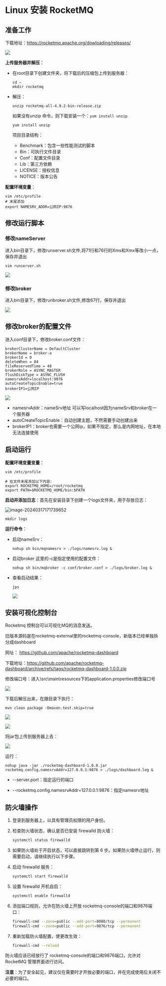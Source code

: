 # Linux 安装 RocketMQ

## 准备工作

下载地址：https://rocketmq.apache.org/dowloading/releases/ 

![](https://cdn.jsdelivr.net/gh/letengzz/tc2/img202403171602475.png)

**上传服务器并解压**：

- 在root目录下创建文件夹，将下载后的压缩包上传到服务器：

  ```shell
  cd ~
  mkdir rocketmq
  ```

- 解压：

  ```shell
  unzip rocketmq-all-4.9.2-bin-release.zip
  ```

  如果没有unzip 命令，则下载安装一个：`yum install unzip`

  ```shell
  yum install unzip
  ```

  项目目录结构：

  - Benchmark：包含一些性能测试的脚本
  - Bin：可执行文件目录
  - Conf：配置文件目录
  - Lib：第三方依赖
  - LICENSE：授权信息
  - NOTICE：版本公告

**配置环境变量**：

```shell
vim /etc/profile
# 末尾添加
export NAMESRV_ADDR=公网IP:9876
```

## 修改运行脚本

### 修改nameServer

进入bin目录下，修改runserver.sh文件,将71行和76行的Xms和Xmx等改小一点，保存并退出

```shell
vim runserver.sh
```

![](https://cdn.jsdelivr.net/gh/letengzz/tc2/img202403171618106.png)

### 修改broker

进入bin目录下，修改runbroker.sh文件,修改67行，保存并退出

![](https://cdn.jsdelivr.net/gh/letengzz/tc2/img202403171618859.png)

## 修改broker的配置文件

进入conf目录下，修改broker.conf文件：

```shell
brokerClusterName = DefaultCluster
brokerName = broker-a
brokerId = 0
deleteWhen = 04
fileReservedTime = 48
brokerRole = ASYNC_MASTER
flushDiskType = ASYNC_FLUSH
namesrvAddr=localhost:9876
autoCreateTopicEnable=true
brokerIP1=公网IP 
```

![](https://cdn.jsdelivr.net/gh/letengzz/tc2/img202403171618462.png)

- namesrvAddr：nameSrv地址 可以写localhost因为nameSrv和broker在一个服务器
- autoCreateTopicEnable：自动创建主题，不然需要手动创建出来
- brokerIP1：broker也需要一个公网ip，如果不指定，那么是内网地址，在本地无法连接使用

## 启动运行

**配置环境变量变量**：

```shell
vim /etc/profile

# 在文件末尾添加以下内容:
export ROCKETMQ_HOME=/root/rocketmq
export PATH=$ROCKETMQ_HOME/bin:$PATH
```

**启动并添加日志**：首先在安装目录下创建一个logs文件夹，用于存放日志：

![image-20240317171739652](https://cdn.jsdelivr.net/gh/letengzz/tc2/img202403171717295.png)

```shell
mkdir logs
```

**运行命令**：

- 启动nameSrv：

  ```shell
  nohup sh bin/mqnamesrv > ./logs/namesrv.log &
  ```

- 启动broker 这里的-c是指定使用的配置文件：

  ```shell
  nohup sh bin/mqbroker -c conf/broker.conf > ./logs/broker.log &
  ```

- 查看启动结果：

  ```shell
  jps
  ```

  ![](https://cdn.jsdelivr.net/gh/letengzz/tc2/img202403171717639.png)


## 安装可视化控制台

Rocketmq 控制台可以可视化MQ的消息发送。

旧版本源码是在rocketmq-external里的rocketmq-console，新版本已经单独拆分成dashboard

网址： https://github.com/apache/rocketmq-dashboard 

下载地址：https://github.com/apache/rocketmq-dashboard/archive/refs/tags/rocketmq-dashboard-1.0.0.zip  

修改端口号：进入\src\main\resources下的application.properties修改端口号

![](https://cdn.jsdelivr.net/gh/letengzz/tc2/img202403171610655.png)

下载后解压出来，在跟目录下执行：

```shell
mvn clean package -Dmaven.test.skip=true
```

![](https://cdn.jsdelivr.net/gh/letengzz/tc2/img202403171610971.png)

![](https://cdn.jsdelivr.net/gh/letengzz/tc2/img202403171610538.png)

将jar包上传到服务器上去：

![](https://cdn.jsdelivr.net/gh/letengzz/tc2/img202403171720311.png)

运行：

```shell
nohup java -jar ./rocketmq-dashboard-1.0.0.jar rocketmq.config.namesrvAddr=127.0.0.1:9876 > ./logs/dashboard.log & 
```

- --server.port：指定运行的端口

- --rocketmq.config.namesrvAddr=127.0.0.1:9876：指定namesrv地址

## 防火墙操作

1. 登录到服务器上，以具有管理员权限的用户身份。

2. 检查防火墙状态，确认是否已安装 firewalld 防火墙：

   ```sh
   systemctl status firewalld
   ```

3. 如果防火墙处于开启状态，可以直接跳转到第 6 步。如果防火墙停止运行，则需要启动，请继续执行以下步骤。

4. 启动 firewalld 服务：

   ```sh
   systemctl start firewalld
   ```

5. 设置 firewalld 开机自启：

   ```sh
   systemctl enable firewalld
   ```

6. 添加端口规则，允许在防火墙上开放  rocketmq-console的端口和9876端口：

   ```sh
   firewall-cmd --zone=public --add-port=8080/tcp --permanent
   firewall-cmd --zone=public --add-port=9876/tcp --permanent
   ```

7. 重新加载防火墙配置，使更改生效：

   ```sh
   firewall-cmd --reload
   ```

防火墙应该已经放行了 rocketmq-console的端口和9876端口，允许对 RocketMQ 管理界面进行访问。

**注意**：为了安全起见，建议仅在需要时才开放必要的端口，并在完成使用后关闭不必要的端口。